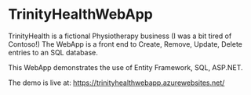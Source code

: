 # TrinityHealthWebApp

TrinityHealth is a fictional Physiotherapy business (I was a bit tired of Contoso!)
The WebApp is a front end to Create, Remove, Update, Delete entries to an SQL database.


This WebApp demonstrates the use of Entity Framework, SQL, ASP.NET.

The demo is live at:
https://trinityhealthwebapp.azurewebsites.net/
